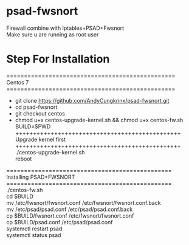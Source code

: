 # psad-fwsnort
Firewall combine with Iptables+PSAD+Fwsnort <br>
Make sure u are running as root user <br>
# Step For Installation <br>
================================================<br>
Centos 7<br>
================================================<br>
- git clone https://github.com/AndyCungkrinx/psad-fwsnort.git<br>
- cd psad-fwsnort<br>
- git checkout centos<br>
- chmod u+x centos-upgrade-kernel.sh && chmod u+x centos-fw.sh<br>
BUILD=$PWD<br>
+++++++++++++++++++++++++++++++++++++++++++++++<br>
Upgrade kernel first<br>
+++++++++++++++++++++++++++++++++++++++++++++++<br>
./centos-upgrade-kernel.sh<br>
reboot<br>

===============================================<br>
Installing PSAD+FWSNORT<br>
===============================================<br>
./centos-fw.sh<br>
cd $BUILD<br>
mv /etc/fwsnort/fwsnort.conf /etc/fwsnort/fwsnort.conf.back<br>
mv /etc/psad/psad.conf /etc/psad/psad.conf.back<br>
cp $BUILD/fwsnort.conf /etc/fwsnort/fwsnort.conf<br>
cp $BUILD/psad.conf /etc/psad/psad.conf<br>
systemctl restart psad<br>
systemctl status psad<br>
